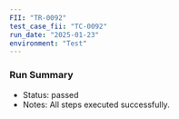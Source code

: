 ```yaml
---
FII: "TR-0092"
test_case_fii: "TC-0092"
run_date: "2025-01-23"
environment: "Test"
---
```


### Run Summary
- Status: passed
- Notes: All steps executed successfully.